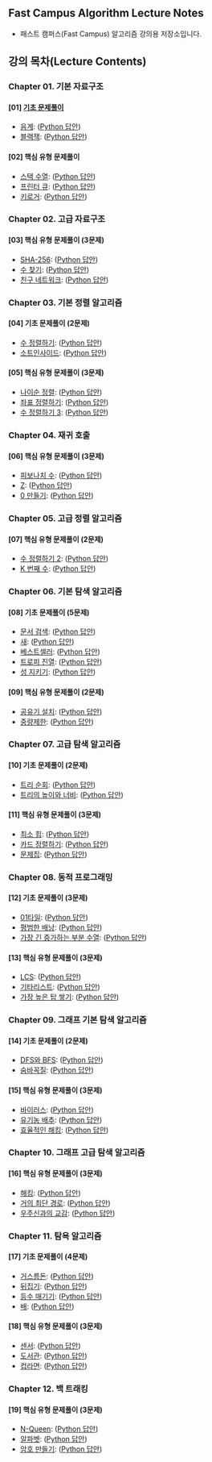 ## Fast Campus Algorithm Lecture Notes

* 패스트 캠퍼스(Fast Campus) 알고리즘 강의용 저장소입니다.

## 강의 목차(Lecture Contents)

### Chapter 01. 기본 자료구조

#### [01] [기초 문제풀이](/Notes/%5B01%5D%20CHAPTER%2001.%20기본%20자료구조%20-%20기초%20문제풀이.pdf)
* [음계](https://www.acmicpc.net/problem/2920): ([Python 답안](/Solutions/%5B01%5D_1.py))
* [블랙잭](https://www.acmicpc.net/problem/2798): ([Python 답안](/Solutions/%5B01%5D_2.py))

#### [02] 핵심 유형 문제풀이
* [스택 수열](https://www.acmicpc.net/problem/1874): ([Python 답안](/Solutions/%5B02%5D_1.py))
* [프린터 큐](https://www.acmicpc.net/problem/1966): ([Python 답안](/Solutions/%5B02%5D_2.py))
* [키로거](https://www.acmicpc.net/problem/5397): ([Python 답안](/Solutions/%5B02%5D_3.py))

### Chapter 02. 고급 자료구조

#### [03] 핵심 유형 문제풀이 (3문제)
* [SHA-256](https://www.acmicpc.net/problem/10930): ([Python 답안]())
* [수 찾기](https://www.acmicpc.net/problem/1920): ([Python 답안]())
* [친구 네트워크](https://www.acmicpc.net/problem/4195): ([Python 답안]())

### Chapter 03. 기본 정렬 알고리즘

#### [04] 기초 문제풀이 (2문제)
* [수 정렬하기](https://www.acmicpc.net/problem/2750): ([Python 답안]())
* [소트인사이드](https://www.acmicpc.net/problem/1427): ([Python 답안]())

#### [05] 핵심 유형 문제풀이 (3문제)
* [나이순 정렬](https://www.acmicpc.net/problem/10814): ([Python 답안]())
* [좌표 정렬하기](https://www.acmicpc.net/problem/11650): ([Python 답안]())
* [수 정렬하기 3](https://www.acmicpc.net/problem/10989): ([Python 답안]())

### Chapter 04. 재귀 호출

#### [06] 핵심 유형 문제풀이 (3문제)
* [피보나치 수](https://www.acmicpc.net/problem/2747): ([Python 답안]())
* [Z](https://www.acmicpc.net/problem/1074): ([Python 답안]())
* [0 만들기](https://www.acmicpc.net/problem/7490): ([Python 답안]())

### Chapter 05. 고급 정렬 알고리즘

#### [07] 핵심 유형 문제풀이 (2문제)
* [수 정렬하기 2](https://www.acmicpc.net/problem/2751): ([Python 답안]())
* [K 번째 수](https://www.acmicpc.net/problem/11004): ([Python 답안]())

### Chapter 06. 기본 탐색 알고리즘

#### [08] 기초 문제풀이 (5문제)
* [문서 검색](https://www.acmicpc.net/problem/1543): ([Python 답안]())
* [새](https://www.acmicpc.net/problem/1568): ([Python 답안]())
* [베스트셀러](https://www.acmicpc.net/problem/1302): ([Python 답안]())
* [트로피 진열](https://www.acmicpc.net/problem/1668): ([Python 답안]())
* [성 지키기](https://www.acmicpc.net/problem/1236): ([Python 답안]())

#### [09] 핵심 유형 문제풀이 (2문제)
* [공유기 설치](https://www.acmicpc.net/problem/2110): ([Python 답안]())
* [중량제한](https://www.acmicpc.net/problem/1939): ([Python 답안]())

### Chapter 07. 고급 탐색 알고리즘

#### [10] 기초 문제풀이 (2문제)
* [트리 순회](https://www.acmicpc.net/problem/1991): ([Python 답안]())
* [트리의 높이와 너비](https://www.acmicpc.net/problem/2250): ([Python 답안]())

#### [11] 핵심 유형 문제풀이 (3문제)
* [최소 힙](https://www.acmicpc.net/problem/1927): ([Python 답안]())
* [카드 정렬하기](https://www.acmicpc.net/problem/1715): ([Python 답안]())
* [문제집](https://www.acmicpc.net/problem/1766): ([Python 답안]())

### Chapter 08. 동적 프로그래밍

#### [12] 기초 문제풀이 (3문제)
* [01타일](https://www.acmicpc.net/problem/1904): ([Python 답안]())
* [평범한 배낭](https://www.acmicpc.net/problem/12865): ([Python 답안]())
* [가장 긴 증가하는 부분 수열](https://www.acmicpc.net/problem/11053): ([Python 답안]())

#### [13] 핵심 유형 문제풀이 (3문제)
* [LCS](https://www.acmicpc.net/problem/9251): ([Python 답안]())
* [기타리스트](https://www.acmicpc.net/problem/1495): ([Python 답안]())
* [가장 높은 탑 쌓기](https://www.acmicpc.net/problem/2655): ([Python 답안]())

### Chapter 09. 그래프 기본 탐색 알고리즘

#### [14] 기초 문제풀이 (2문제)
* [DFS와 BFS](https://www.acmicpc.net/problem/1260): ([Python 답안]())
* [숨바꼭질](https://www.acmicpc.net/problem/1697): ([Python 답안]())

#### [15] 핵심 유형 문제풀이 (3문제)
* [바이러스](https://www.acmicpc.net/problem/2606): ([Python 답안]())
* [유기농 배추](https://www.acmicpc.net/problem/1012): ([Python 답안]())
* [효율적인 해킹](https://www.acmicpc.net/problem/1325): ([Python 답안]())

### Chapter 10. 그래프 고급 탐색 알고리즘

#### [16] 핵심 유형 문제풀이 (3문제)
* [해킹](https://www.acmicpc.net/problem/10282): ([Python 답안]())
* [거의 최단 경로](https://www.acmicpc.net/problem/5719): ([Python 답안]())
* [우주신과의 교감](https://www.acmicpc.net/problem/1774): ([Python 답안]())

### Chapter 11. 탐욕 알고리즘

#### [17] 기초 문제풀이 (4문제)
* [거스름돈](https://www.acmicpc.net/problem/5585): ([Python 답안]())
* [뒤집기](https://www.acmicpc.net/problem/1439): ([Python 답안]())
* [등수 매기기](https://www.acmicpc.net/problem/2012): ([Python 답안]())
* [배](https://www.acmicpc.net/problem/1092): ([Python 답안]())

#### [18] 핵심 유형 문제풀이 (3문제)
* [센서](https://www.acmicpc.net/problem/2212): ([Python 답안]())
* [도서관](https://www.acmicpc.net/problem/1461): ([Python 답안]())
* [컵라면](https://www.acmicpc.net/problem/1781): ([Python 답안]())

### Chapter 12. 백 트래킹

#### [19] 핵심 유형 문제풀이 (3문제)
* [N-Queen](https://www.acmicpc.net/problem/9663): ([Python 답안]())
* [알파벳](https://www.acmicpc.net/problem/1987): ([Python 답안]())
* [암호 만들기](https://www.acmicpc.net/problem/1759): ([Python 답안]())
